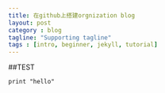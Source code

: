 ```yaml
---
title: 在github上搭建orgnization blog
layout: post
category : blog
tagline: "Supporting tagline"
tags : [intro, beginner, jekyll, tutorial]
---
```


##TEST

```
print "hello"
```
